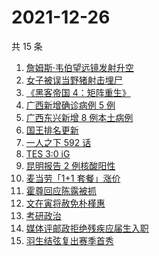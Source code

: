 # 2021-12-26

共 15 条

<!-- BEGIN ZHIHUSEARCH -->
<!-- 最后更新时间 Sun Dec 26 2021 02:13:41 GMT+0800 (China Standard Time) -->
1. [詹姆斯·韦伯望远镜发射升空](https://www.zhihu.com/search?q=韦伯望远镜)
1. [女子被误当野猪射击埋尸](https://www.zhihu.com/search?q=女子被当野猪射击)
1. [《黑客帝国 4：矩阵重生》](https://www.zhihu.com/search?q=黑客帝国4)
1. [广西新增确诊病例 5 例](https://www.zhihu.com/search?q=广西疫情)
1. [广西东兴新增 8 例本土病例](https://www.zhihu.com/search?q=广西疫情)
1. [国王排名更新](https://www.zhihu.com/search?q=国王排名)
1. [一人之下 592 话](https://www.zhihu.com/search?q=一人之下)
1. [TES 3:0 iG](https://www.zhihu.com/search?q=tes)
1. [昆明报告 2 例核酸阳性](https://www.zhihu.com/search?q=昆明疫情)
1. [麦当劳「1+1 套餐」涨价](https://www.zhihu.com/search?q=麦当劳涨价)
1. [霍尊回应陈露被抓](https://www.zhihu.com/search?q=霍尊回应)
1. [文在寅将赦免朴槿惠](https://www.zhihu.com/search?q=朴槿惠)
1. [考研政治](https://www.zhihu.com/search?q=考研政治)
1. [媒体评邮政拒绝残疾应届生入职](https://www.zhihu.com/search?q=残疾应届生)
1. [羽生结弦复出赛季首秀](https://www.zhihu.com/search?q=羽生结弦)
<!-- END ZHIHUSEARCH -->
